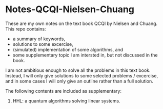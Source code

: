 # Notes-QCQI-Nielsen-Chuang
These are my own notes on the text book QCQI by Nielsen and Chuang. This repo contains:
- a summary of keywords,
- solutions to some excercise,
- (simulated) implementation of some algorithms, and
- some supplementary topic I am intersted in, but not discussed in the book.

I am not ambitious enough to solve all the problems in this text book. Instead, I will only give solutions to some selected problems / excercise, and in some cases I will only give an outline rather than a full solution. 

The following contents are included as supplementary:
1. HHL: a quantum algorithms solving linear systems.

